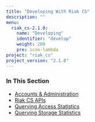 ```yaml
---
title: "Developing With Riak CS"
description: ""
menu:
  riak_cs-2.1.0:
    name: "Developing"
    identifier: "develop"
    weight: 200
    pre: icon-lambda
project: "riak_cs"
project_version: "2.1.0"
---
```


### In This Section

- [Accounts & Administration](../references/appendices/http-admin/)
- [Riak CS APIs](../references/apis)
- [Querying Access Statistics](../cookbooks/querying-access-statistics/)
- [Querying Storage Statistics](../cookbooks/querying-storage-statistics/)
